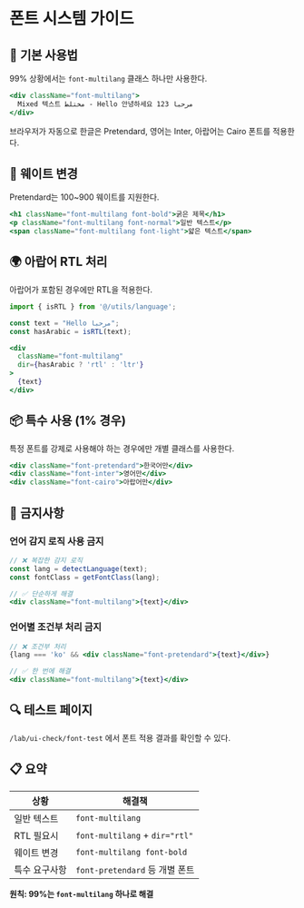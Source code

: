 # 폰트 시스템 가이드

## 🎯 기본 사용법

99% 상황에서는 `font-multilang` 클래스 하나만 사용한다.

```jsx
<div className="font-multilang">
  Mixed 텍스트 مختلط - Hello 안녕하세요 مرحبا 123
</div>
```

브라우저가 자동으로 한글은 Pretendard, 영어는 Inter, 아랍어는 Cairo 폰트를 적용한다.

## 🔧 웨이트 변경

Pretendard는 100~900 웨이트를 지원한다.

```jsx
<h1 className="font-multilang font-bold">굵은 제목</h1>
<p className="font-multilang font-normal">일반 텍스트</p>
<span className="font-multilang font-light">얇은 텍스트</span>
```

## 🌍 아랍어 RTL 처리

아랍어가 포함된 경우에만 RTL을 적용한다.

```jsx
import { isRTL } from '@/utils/language';

const text = "Hello مرحبا";
const hasArabic = isRTL(text);

<div 
  className="font-multilang"
  dir={hasArabic ? 'rtl' : 'ltr'}
>
  {text}
</div>
```

## 📦 특수 사용 (1% 경우)

특정 폰트를 강제로 사용해야 하는 경우에만 개별 클래스를 사용한다.

```jsx
<div className="font-pretendard">한국어만</div>
<div className="font-inter">영어만</div>
<div className="font-cairo">아랍어만</div>
```

## 🚫 금지사항

### 언어 감지 로직 사용 금지

```jsx
// ❌ 복잡한 감지 로직
const lang = detectLanguage(text);
const fontClass = getFontClass(lang);

// ✅ 단순하게 해결
<div className="font-multilang">{text}</div>
```

### 언어별 조건부 처리 금지

```jsx
// ❌ 조건부 처리
{lang === 'ko' && <div className="font-pretendard">{text}</div>}

// ✅ 한 번에 해결
<div className="font-multilang">{text}</div>
```

## 🔍 테스트 페이지

`/lab/ui-check/font-test` 에서 폰트 적용 결과를 확인할 수 있다.

## 📋 요약

| 상황 | 해결책 |
|------|--------|
| 일반 텍스트 | `font-multilang` |
| RTL 필요시 | `font-multilang` + `dir="rtl"` |
| 웨이트 변경 | `font-multilang font-bold` |
| 특수 요구사항 | `font-pretendard` 등 개별 폰트 |

**원칙: 99%는 `font-multilang` 하나로 해결**
